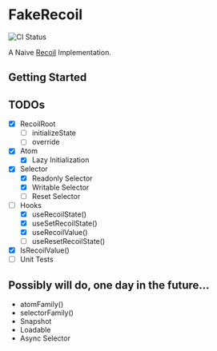 # FakeRecoil

![CI Status](https://github.com/fenprace/FakeRecoil/actions/workflows/build.yml/badge.svg)

A Naive [Recoil](https://github.com/facebookexperimental/Recoil) Implementation.

## Getting Started

## TODOs

- [x] RecoilRoot
  - [ ] initializeState
  - [ ] override
- [x] Atom
  - [x] Lazy Initialization
- [x] Selector
  - [x] Readonly Selector
  - [x] Writable Selector
  - [ ] Reset Selector
- [ ] Hooks
  - [x] useRecoilState()
  - [x] useSetRecoilState()
  - [x] useRecoilValue()
  - [ ] useResetRecoilState()
- [x] IsRecoilValue()
- [ ] Unit Tests

## Possibly will do, one day in the future...

- atomFamily()
- selectorFamily()
- Snapshot
- Loadable
- Async Selector
